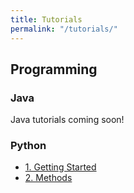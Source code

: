 ```yaml
---
title: Tutorials
permalink: "/tutorials/"
---
```


## Programming

### Java

Java tutorials coming soon!

### Python

- [1. Getting Started](programming/python/getting-started/)
- [2. Methods](programming/python/methods)
